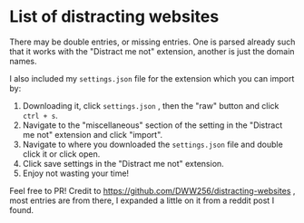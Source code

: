 # List of distracting websites

There may be double entries, or missing entries.
One is parsed already such that it works with the "Distract me not" extension, another is just the domain names.

I also included my `settings.json` file for the extension which you can import by: 
1. Downloading it, click `settings.json` , then the "raw" button and click `ctrl + s`.
2. Navigate to the "miscellaneous" section of the setting in the "Distract me not" extension and click "import".
3. Navigate to where you downloaded the `settings.json` file and double click it or click open.
4. Click save settings in the "Distract me not" extension.
5. Enjoy not wasting your time!

Feel free to PR!
Credit to https://github.com/DWW256/distracting-websites , most entries are from there, I expanded a little on it from a reddit post I found.
